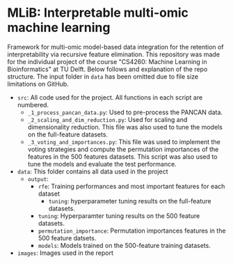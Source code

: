 # MLiB: Interpretable multi-omic machine learning

Framework for multi-omic model-based data integration for the retention of interpretability via recursive feature elimination. This repository was made for the individual project of the course "CS4260: Machine Learning in Bioinformatics" at TU Delft. Below follows and explanation of the repo structure. The input folder in `data` has been omitted due to file size limitations on GitHub.

- `src`: All code used for the project. All functions in each script are numbered.
  - `_1_process_pancan_data.py`: Used to pre-process the PANCAN data.
  - `_2_scaling_and_dim_reduction.py`: Used for scaling and dimensionality reduction. This file was also used to tune the models on the full-feature datasets.
  - `_3_voting_and_importances.py`: This file was used to implement the voting strategies and compute the permutation importances of the features in the 500 features datasets. This script was also used to tune the models and evaluate the test performance.
- `data`: This folder contains all data used in the project
  - `output`:
    - `rfe`: Training performances and most important features for each dataset
      - `tuning`: hyperparameter tuning results on the full-feature datasets.
    - `tuning`: Hyperparamter tuning results on the 500 feature datasets.
    - `permutation_importance`: Permutation importances features in the 500 feature datsets.
    - `models`: Models trained on the 500-feature training datasets.
- `images`: Images used in the report
